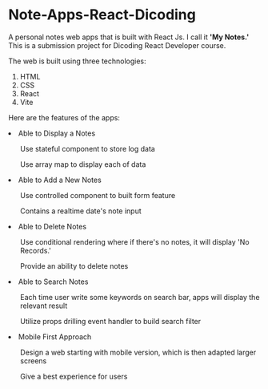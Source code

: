 # Note-Apps-React-Dicoding
A personal notes web apps that is built with React Js. I call it <b>'My Notes.'</b> This is a submission project for Dicoding React Developer course.

The web is built using three technologies:
1. HTML
2. CSS
3. React
4. Vite

Here are the features of the apps:
<li>Able to Display a Notes</li>
<ol>Use stateful component to store log data</ol>
<ol>Use array map to display each of data</ol>


<li>Able to Add a New Notes</li>
<ol>Use controlled component to built form feature</ol>
<ol>Contains a realtime date's note input</ol>


<li>Able to Delete Notes</li>
<ol>Use conditional rendering where if there's no notes, it will display 'No Records.'</ol>
<ol>Provide an ability to delete notes</ol>


<li>Able to Search Notes</li>
<ol>Each time user write some keywords on search bar, apps will display the relevant result</ol>
<ol>Utilize props drilling event handler to build search filter</ol>


<li>Mobile First Approach</li>
<ol>Design a web starting with mobile version, which is then adapted larger screens</ol>
<ol>Give a best experience for users</ol>
